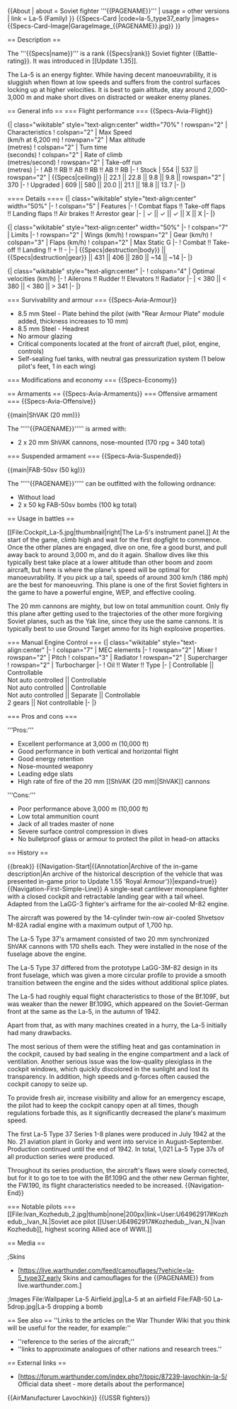 {{About
| about = Soviet fighter '''{{PAGENAME}}'''
| usage = other versions
| link = La-5 (Family)
}}
{{Specs-Card
|code=la-5_type37_early
|images={{Specs-Card-Image|GarageImage_{{PAGENAME}}.jpg}}
}}

== Description ==

<!-- ''In the description, the first part should be about the history of and the creation and combat usage of the aircraft, as well as its key features. In the second part, tell the reader about the aircraft in the game. Insert a screenshot of the vehicle, so that if the novice player does not remember the vehicle by name, he will immediately understand what kind of vehicle the article is talking about.'' -->

The '''{{Specs|name}}''' is a rank {{Specs|rank}} Soviet fighter {{Battle-rating}}. It was introduced in [[Update 1.35]].

The La-5 is an energy fighter. While having decent manoeuvrability, it is sluggish when flown at low speeds and suffers from the control surfaces locking up at higher velocities. It is best to gain altitude, stay around 2,000-3,000 m and make short dives on distracted or weaker enemy planes.

== General info ==
=== Flight performance ===
{{Specs-Avia-Flight}}

<!-- ''Describe how the aircraft behaves in the air. Speed, manoeuvrability, acceleration and allowable loads - these are the most important characteristics of the vehicle.'' -->

{| class="wikitable" style="text-align:center" width="70%"
! rowspan="2" | Characteristics
! colspan="2" | Max Speed<br>(km/h at 6,200 m)
! rowspan="2" | Max altitude<br>(metres)
! colspan="2" | Turn time<br>(seconds)
! colspan="2" | Rate of climb<br>(metres/second)
! rowspan="2" | Take-off run<br>(metres)
|-
! AB !! RB !! AB !! RB !! AB !! RB
|-
! Stock
| 554 || 537 || rowspan="2" | {{Specs|ceiling}} || 22.1 || 22.8 || 9.8 || 9.8 || rowspan="2" | 370
|-
! Upgraded
| 609 || 580 || 20.0 || 21.1 || 18.8 || 13.7
|-
|}

==== Details ====
{| class="wikitable" style="text-align:center" width="50%"
|-
! colspan="5" | Features
|-
! Combat flaps !! Take-off flaps !! Landing flaps !! Air brakes !! Arrestor gear
|-
| ✓ || ✓ || ✓ || X || X <!-- ✓ -->
|-
|}

{| class="wikitable" style="text-align:center" width="50%"
|-
! colspan="7" | Limits
|-
! rowspan="2" | Wings (km/h)
! rowspan="2" | Gear (km/h)
! colspan="3" | Flaps (km/h)
! colspan="2" | Max Static G
|-
! Combat !! Take-off !! Landing !! + !! -
|-
| {{Specs|destruction|body}} || {{Specs|destruction|gear}} || 431 || 406 || 280 || ~14 || ~14
|-
|}

{| class="wikitable" style="text-align:center"
|-
! colspan="4" | Optimal velocities (km/h)
|-
! Ailerons !! Rudder !! Elevators !! Radiator
|-
| < 380 || < 380 || < 380 || > 341
|-
|}

=== Survivability and armour ===
{{Specs-Avia-Armour}}

<!-- ''Examine the survivability of the aircraft. Note how vulnerable the structure is and how secure the pilot is, whether the fuel tanks are armoured, etc. Describe the armour, if there is any, and also mention the vulnerability of other critical aircraft systems.'' -->

- 8.5 mm Steel - Plate behind the pilot (with "Rear Armour Plate" module added, thickness increases to 10 mm)
- 8.5 mm Steel - Headrest
- No armour glazing
- Critical components located at the front of aircraft (fuel, pilot, engine, controls)
- Self-sealing fuel tanks, with neutral gas pressurization system (1 below pilot's feet, 1 in each wing)

=== Modifications and economy ===
{{Specs-Economy}}

== Armaments ==
{{Specs-Avia-Armaments}}
=== Offensive armament ===
{{Specs-Avia-Offensive}}

<!-- ''Describe the offensive armament of the aircraft, if any. Describe how effective the cannons and machine guns are in a battle, and also what belts or drums are better to use. If there is no offensive weaponry, delete this subsection.'' -->

{{main|ShVAK (20 mm)}}

The '''''{{PAGENAME}}''''' is armed with:

- 2 x 20 mm ShVAK cannons, nose-mounted (170 rpg = 340 total)

=== Suspended armament ===
{{Specs-Avia-Suspended}}

<!-- ''Describe the aircraft's suspended armament: additional cannons under the wings, bombs, rockets and torpedoes. This section is especially important for bombers and attackers. If there is no suspended weaponry remove this subsection.'' -->

{{main|FAB-50sv (50 kg)}}

The '''''{{PAGENAME}}''''' can be outfitted with the following ordnance:

- Without load
- 2 x 50 kg FAB-50sv bombs (100 kg total)

== Usage in battles ==

<!-- ''Describe the tactics of playing in the aircraft, the features of using aircraft in a team and advice on tactics. Refrain from creating a "guide" - do not impose a single point of view, but instead, give the reader food for thought. Examine the most dangerous enemies and give recommendations on fighting them. If necessary, note the specifics of the game in different modes (AB, RB, SB).'' -->

[[File:Cockpit_La-5.jpg|thumbnail|right|The La-5's instrument panel.]]
At the start of the game, climb high and wait for the first dogfight to commence. Once the other planes are engaged, dive on one, fire a good burst, and pull away back to around 3,000 m, and do it again. Shallow dives like this typically best take place at a lower altitude than other boom and zoom aircraft, but here is where the plane's speed will be optimal for manoeuvrability. If you pick up a tail, speeds of around 300 km/h (186 mph) are the best for manoeuvring. This plane is one of the first Soviet fighters in the game to have a powerful engine, WEP, and effective cooling.

The 20 mm cannons are mighty, but low on total ammunition count. Only fly this plane after getting used to the trajectories of the other more forgiving Soviet planes, such as the Yak line, since they use the same cannons. It is typically best to use Ground Target ammo for its high explosive properties.

=== Manual Engine Control ===
{| class="wikitable" style="text-align:center"
|-
! colspan="7" | MEC elements
|-
! rowspan="2" | Mixer
! rowspan="2" | Pitch
! colspan="3" | Radiator
! rowspan="2" | Supercharger
! rowspan="2" | Turbocharger
|-
! Oil !! Water !! Type
|-
| Controllable || Controllable<br>Not auto controlled || Controllable<br>Not auto controlled || Controllable<br>Not auto controlled || Separate || Controllable<br>2 gears || Not controllable
|-
|}

=== Pros and cons ===

<!-- ''Summarise and briefly evaluate the vehicle in terms of its characteristics and combat effectiveness. Mark its pros and cons in the bulleted list. Try not to use more than 6 points for each of the characteristics. Avoid using categorical definitions such as "bad", "good" and the like - use substitutions with softer forms such as "inadequate" and "effective".'' -->

'''Pros:'''

- Excellent performance at 3,000 m (10,000 ft)
- Good performance in both vertical and horizontal flight
- Good energy retention
- Nose-mounted weaponry
- Leading edge slats
- High rate of fire of the 20 mm [[ShVAK (20 mm)|ShVAK]] cannons

'''Cons:'''

- Poor performance above 3,000 m (10,000 ft)
- Low total ammunition count
- Jack of all trades master of none
- Severe surface control compression in dives
- No bulletproof glass or armour to protect the pilot in head-on attacks

== History ==

<!-- ''Describe the history of the creation and combat usage of the aircraft in more detail than in the introduction. If the historical reference turns out to be too long, take it to a separate article, taking a link to the article about the vehicle and adding a block "/History" (example: <nowiki>https://wiki.warthunder.com/(Vehicle-name)/History</nowiki>) and add a link to it here using the <code>main</code> template. Be sure to reference text and sources by using <code><nowiki><ref></ref></nowiki></code>, as well as adding them at the end of the article with <code><nowiki><references /></nowiki></code>. This section may also include the vehicle's dev blog entry (if applicable) and the in-game encyclopedia description (under <code><nowiki>=== In-game description ===</nowiki></code>, also if applicable).'' -->

{{break}}
{{Navigation-Start|{{Annotation|Archive of the in-game description|An archive of the historical description of the vehicle that was presented in-game prior to Update 1.55 'Royal Armour'}}|expand=true}}
{{Navigation-First-Simple-Line}}
A single-seat cantilever monoplane fighter with a closed cockpit and retractable landing gear with a tail wheel. Adapted from the LaGG-3 fighter's airframe for the air-cooled M-82 engine.

The aircraft was powered by the 14-cylinder twin-row air-cooled Shvetsov M-82A radial engine with a maximum output of 1,700 hp.

The La-5 Type 37's armament consisted of two 20 mm synchronized ShVAK cannons with 170 shells each. They were installed in the nose of the fuselage above the engine.

The La-5 Type 37 differed from the prototype LaGG-3M-82 design in its front fuselage, which was given a more circular profile to provide a smooth transition between the engine and the sides without additional splice plates.

The La-5 had roughly equal flight characteristics to those of the Bf.109F, but was weaker than the newer Bf.109G, which appeared on the Soviet-German front at the same as the La-5, in the autumn of 1942.

Apart from that, as with many machines created in a hurry, the La-5 initially had many drawbacks.

The most serious of them were the stifling heat and gas contamination in the cockpit, caused by bad sealing in the engine compartment and a lack of ventilation. Another serious issue was the low-quality plexiglass in the cockpit windows, which quickly discolored in the sunlight and lost its transparency. In addition, high speeds and g-forces often caused the cockpit canopy to seize up.

To provide fresh air, increase visibility and allow for an emergency escape, the pilot had to keep the cockpit canopy open at all times, though regulations forbade this, as it significantly decreased the plane's maximum speed.

The first La-5 Type 37 Series 1-8 planes were produced in July 1942 at the No. 21 aviation plant in Gorky and went into service in August–September. Production continued until the end of 1942. In total, 1,021 La-5 Type 37s of all production series were produced.

Throughout its series production, the aircraft's flaws were slowly corrected, but for it to go toe to toe with the Bf.109G and the other new German fighter, the FW.190, its flight characteristics needed to be increased.
{{Navigation-End}}

=== Notable pilots ===
[[File:Ivan_Kozhedub_2.jpg|thumb|none|200px|link=User:U64962917#Kozhedub,_Ivan_N.|Soviet ace pilot [[User:U64962917#Kozhedub,_Ivan_N.|Ivan Kozhedub]], highest scoring Allied ace of WWII.]]

== Media ==

<!-- ''Excellent additions to the article would be video guides, screenshots from the game, and photos.'' -->

;Skins

- [https://live.warthunder.com/feed/camouflages/?vehicle=la-5_type37_early Skins and camouflages for the {{PAGENAME}} from live.warthunder.com.]

;Images
<gallery mode="packed" heights="200">
File:Wallpaper La-5 Airfield.jpg|La-5 at an airfield
File:FAB-50 La-5drop.jpg|La-5 dropping a bomb
</gallery>

== See also ==
''Links to the articles on the War Thunder Wiki that you think will be useful for the reader, for example:''

- ''reference to the series of the aircraft;''
- ''links to approximate analogues of other nations and research trees.''

== External links ==

<!-- ''Paste links to sources and external resources, such as:''
* ''topic on the official game forum;''
* ''other literature.'' -->

- [https://forum.warthunder.com/index.php?/topic/87239-lavochkin-la-5/ Official data sheet - more details about the performance]

{{AirManufacturer Lavochkin}}
{{USSR fighters}}
